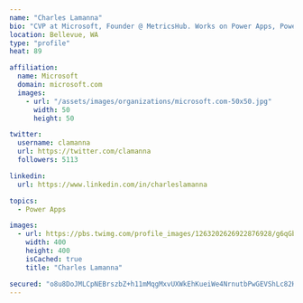 ```yaml
---
name: "Charles Lamanna"
bio: "CVP at Microsoft, Founder @ MetricsHub. Works on Power Apps, Power Automate, Power Virtual Agent, Common Data Service and Dynamics 365."
location: Bellevue, WA
type: "profile"
heat: 89

affiliation:
  name: Microsoft
  domain: microsoft.com
  images:
    - url: "/assets/images/organizations/microsoft.com-50x50.jpg"
      width: 50
      height: 50

twitter:
  username: clamanna
  url: https://twitter.com/clamanna
  followers: 5113

linkedin:
  url: https://www.linkedin.com/in/charleslamanna

topics:
  - Power Apps

images:
  - url: https://pbs.twimg.com/profile_images/1263202626922876928/g6qGbHZ-_400x400.jpg
    width: 400
    height: 400
    isCached: true
    title: "Charles Lamanna"

secured: "o8u8DoJMLCpNEBrszbZ+h11mMqgMxvUXWkEhKueiWe4NrnutbPwGEVShLc82HkWnuZpRlgS5k/y1ptSnIovK1Z3151k4vtUCuQ/z8rNPIAsExC/hwAbSBmleMFpLDArWEYi4Mhy83unu/JGetrctsxagpCRs8uIvyQImKav41TZgh7Hd1HqvfyTa4y0/v0ucysfw5CIbHJe+g6X6Ee8Gbmzn6q5azdAxZ/iIqiO3sKeejGGcU2WmlEvWGHRPPiyrLNwX+qE4cskf9yY3/YNdSEwKENsnTGCgDFmtEkNmQfZa2di6tM3VsJturrgYskGyjI2dpfVX3Z1y+HRXqzlTCdXwWWZFpCZWS8egbVLDnR/9LD6idMbx5ml+x4KOulhFGPetBFe4+/OquM1nxKnIi69bST0oMuwxwGC1ewcMQzY=;G4p9E7urElAfRCWCeAKqKQ=="
---
```


